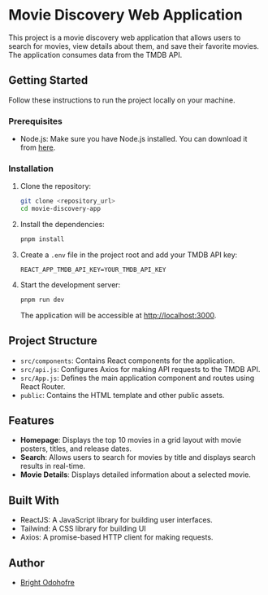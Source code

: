 # Movie Discovery Web Application

This project is a movie discovery web application that allows users to search for movies, view details about them, and save their favorite movies. The application consumes data from the TMDB API.

## Getting Started

Follow these instructions to run the project locally on your machine.

### Prerequisites

- Node.js: Make sure you have Node.js installed. You can download it from [here](https://nodejs.org/).

### Installation

1. Clone the repository:

   ```bash
   git clone <repository_url>
   cd movie-discovery-app
   ```

2. Install the dependencies:

   ```bash
   pnpm install
   ```

3. Create a `.env` file in the project root and add your TMDB API key:

   ```plaintext
   REACT_APP_TMDB_API_KEY=YOUR_TMDB_API_KEY
   ```

4. Start the development server:

   ```bash
   pnpm run dev
   ```

   The application will be accessible at <http://localhost:3000>.

## Project Structure

- `src/components`: Contains React components for the application.
- `src/api.js`: Configures Axios for making API requests to the TMDB API.
- `src/App.js`: Defines the main application component and routes using React Router.
- `public`: Contains the HTML template and other public assets.

## Features

- **Homepage**: Displays the top 10 movies in a grid layout with movie posters, titles, and release dates.
- **Search**: Allows users to search for movies by title and displays search results in real-time.
- **Movie Details**: Displays detailed information about a selected movie.

## Built With

- ReactJS: A JavaScript library for building user interfaces.
- Tailwind: A CSS library for building UI
- Axios: A promise-based HTTP client for making requests.

## Author

- [Bright Odohofre](https://github.com/Odohofre)
